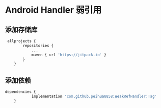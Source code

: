 # Android Handler 弱引用

## 添加存储库

```py
 allprojects {
 		repositories {
 			...
 			maven { url 'https://jitpack.io' }
 		}
 	}
```

## 添加依赖

```py
dependencies {
	        implementation 'com.github.peihua8858:WeakRefHandler:Tag'
	}
```



